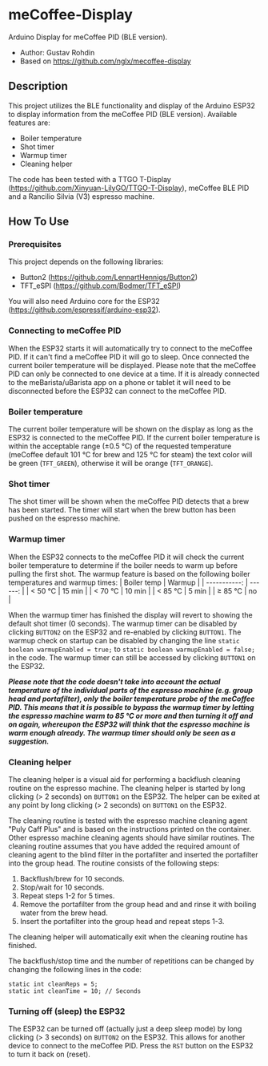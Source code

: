 # meCoffee-Display
Arduino Display for meCoffee PID (BLE version).

- Author: Gustav Rohdin
- Based on https://github.com/nglx/mecoffee-display

## Description
This project utilizes the BLE functionality and display of the Arduino ESP32 to display information from the meCoffee PID (BLE version). Available features are:
- Boiler temperature
- Shot timer
- Warmup timer
- Cleaning helper

The code has been tested with a TTGO T-Display (https://github.com/Xinyuan-LilyGO/TTGO-T-Display), meCoffee BLE PID and a Rancilio Silvia (V3) espresso machine.

## How To Use
### Prerequisites
This project depends on the following libraries:
- Button2 (https://github.com/LennartHennigs/Button2)
- TFT_eSPI (https://github.com/Bodmer/TFT_eSPI)

You will also need Arduino core for the ESP32 (https://github.com/espressif/arduino-esp32).

### Connecting to meCoffee PID
When the ESP32 starts it will automatically try to connect to the meCoffee PID. If it can't find a meCoffee PID it will go to sleep. Once connected the current boiler temperature will be displayed. Please note that the meCoffee PID can only be connected to one device at a time. If it is already connected to the meBarista/uBarista app on a phone or tablet it will need to be disconnected before the ESP32 can connect to the meCoffee PID.

### Boiler temperature
The current boiler temperature will be shown on the display as long as the ESP32 is connected to the meCoffee PID. If the current boiler temperature is within the acceptable range (&pm;0.5 &deg;C) of the requested temperature (meCoffee default 101 &deg;C for brew and 125 &deg;C for steam) the text color will be green (`TFT_GREEN`), otherwise it will be orange (`TFT_ORANGE`).

### Shot timer
The shot timer will be shown when the meCoffee PID detects that a brew has been started. The timer will start when the brew button has been pushed on the espresso machine.

### Warmup timer
When the ESP32 connects to the meCoffee PID it will check the current boiler temperature to determine if the boiler needs to warm up before pulling the first shot. The warmup feature is based on the following boiler temperatures and warmup times:
| Boiler temp | Warmup |
| -----------: | ------: |
| < 50 &deg;C | 15 min |
| < 70 &deg;C | 10 min |
| < 85 &deg;C | 5 min |
| &ge; 85 &deg;C | no |

When the warmup timer has finished the display will revert to showing the default shot timer (0 seconds). The warmup timer can be disabled by clicking `BUTTON2` on the ESP32 and re-enabled by clicking `BUTTON1`. The warmup check on startup can be disabled by changing the line `static boolean warmupEnabled = true;` to `static boolean warmupEnabled = false;` in the code. The warmup timer can still be accessed by clicking `BUTTON1` on the ESP32.

***Please note that the code doesn't take into account the actual temperature of the individual parts of the espresso machine (e.g. group head and portafilter), only the boiler temperature probe of the meCoffee PID. This means that it is possible to bypass the warmup timer by letting the espresso machine warm to 85 &deg;C or more and then turning it off and on again, whereupon the ESP32 will think that the espresso machine is warm enough already. The warmup timer should only be seen as a suggestion.***

### Cleaning helper
The cleaning helper is a visual aid for performing a backflush cleaning routine on the espresso machine. The cleaning helper is started by long clicking (> 2 seconds) on `BUTTON1` on the ESP32. The helper can be exited at any point by long clicking (> 2 seconds) on `BUTTON1` on the ESP32.

The cleaning routine is tested with the espresso machine cleaning agent "Puly Caff Plus" and is based on the instructions printed on the container. Other espresso machine cleaning agents should have similar routines. The cleaning routine assumes that you have added the required amount of cleaning agent to the blind filter in the portafilter and inserted the portafilter into the group head. The routine consists of the following steps:
1. Backflush/brew for 10 seconds.
2. Stop/wait for 10 seconds.
3. Repeat steps 1-2 for 5 times.
4. Remove the portafilter from the group head and and rinse it with boiling water from the brew head.
5. Insert the portafilter into the group head and repeat steps 1-3.

The cleaning helper will automatically exit when the cleaning routine has finished.

The backflush/stop time and the number of repetitions can be changed by changing the following lines in the code:
```
static int cleanReps = 5;
static int cleanTime = 10; // Seconds
```

### Turning off (sleep) the ESP32
The ESP32 can be turned off (actually just a deep sleep mode) by long clicking (> 3 seconds) on `BUTTON2` on the ESP32. This allows for another device to connect to the meCoffee PID. Press the `RST` button on the ESP32 to turn it back on (reset).
